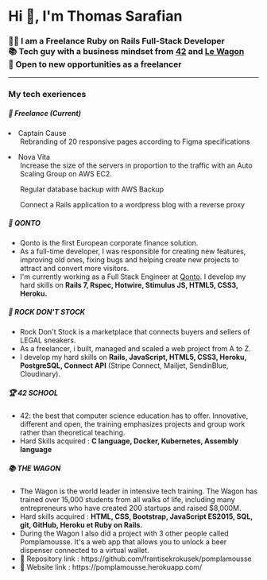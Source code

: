 <h1>Hi 👋, I'm Thomas Sarafian</h1>

<h3>🧑‍💻 I am a Freelance Ruby on Rails Full-Stack Developer<br>📚 Tech guy with a business mindset from <a href="https://42.fr/">42</a> and <a href="https://www.lewagon.com/fr/web-development-course/full-time">Le Wagon</a><br>🚀 Open to new opportunities as a freelancer</h3>
<hr>

<h3> My tech exeriences </h3>
<h5>🚀 Freelance (Current)</h5>

<li>
  Captain Cause 
  <ul>Rebranding of 20 responsive pages according to Figma specifications</ul>
</li>
<li>
  Nova Vita
  <ul>Increase the size of the servers in proportion to the traffic with an Auto Scaling Group on AWS EC2.</ul>
  <ul>Regular database backup with AWS Backup</ul>
  <ul>Connect a Rails application to a wordpress blog with a reverse proxy </ul>
</li>


<h5>🏦 QONTO</h5>

<ul>
<li>Qonto is the first European corporate finance solution. </li>
<li>As a full-time developer, I was responsible for creating new features, improving old ones, fixing bugs and helping create new projects to attract and convert more visitors.</li>
<li>I'm currently working as a Full Stack Engineer at <a href="https://qonto.com/en">Qonto</a>. I develop my hard skills on <strong>Rails 7, Rspec, Hotwire, Stimulus JS, HTML5, CSS3, Heroku.</strong></li>
</ul>

<h5>👟 ROCK DON'T STOCK</h5>
<ul>
<li>Rock Don't Stock is a marketplace that connects buyers and sellers of LEGAL sneakers.</li>
<li>As a freelancer, i built, managed and scaled a web project from A to Z. </li>
<li>I develop my hard skills on <strong>Rails, JavaScript, HTML5, CSS3, Heroku, PostgreSQL, Connect API</strong> (Stripe Connect, Mailjet, SendinBlue, Cloudinary).</li>
</ul>

<h5>🏆 42 SCHOOL</h5>
<ul>
<li>42: the best that computer science education has to offer. Innovative, different and open, the training emphasizes projects and group work rather than theoretical teaching.</li>
<li>Hard Skills acquired : <strong>C language, Docker, Kubernetes, Assembly language</strong></li>
</ul>

<h5>📚 THE WAGON</h5>
<ul>
<li>The Wagon is the world leader in intensive tech training.  The Wagon has trained over 15,000 students from all walks of life, including many entrepreneurs who have created 200 startups and raised $8,000M.</li>
<li> Hard skills acquired : <strong>HTML, CSS, Bootstrap, JavaScript ES2015, SQL, git, GitHub, Heroku et Ruby on Rails.</strong></li>
<li>During the Wagon I also did a project with 3 other people called Pomplamousse. It's a web app that allows you to unlock a beer dispenser connected to a virtual wallet.</li>
<li>🔗 Repository link : https://github.com/frantisekrokusek/pomplamousse </li>
<li>🔗 Website link : https://pomplamousse.herokuapp.com/ </li>
</ul>

